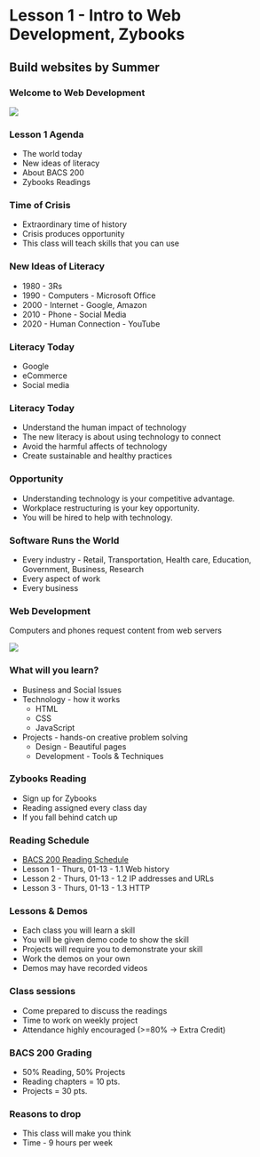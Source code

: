 # Lesson 1 - Intro to Web Development, Zybooks

## Build websites by Summer

### Welcome to Web Development

![](img/Client-Server.png)


### Lesson 1 Agenda
* The world today
* New ideas of literacy
* About BACS 200
* Zybooks Readings


### Time of Crisis
* Extraordinary time of history
* Crisis produces opportunity
* This class will teach skills that you can use


### New Ideas of Literacy
* 1980 - 3Rs
* 1990 - Computers - Microsoft Office
* 2000 - Internet - Google, Amazon
* 2010 - Phone - Social Media
* 2020 - Human Connection - YouTube


### Literacy Today
* Google
* eCommerce
* Social media


### Literacy Today
* Understand the human impact of technology
* The new literacy is about using technology to connect
* Avoid the harmful affects of technology 
* Create sustainable and healthy practices


### Opportunity
* Understanding technology is your competitive advantage.
* Workplace restructuring is your key opportunity.
* You will be hired to help with technology.


### Software Runs the World
* Every industry - Retail, Transportation, Health care, Education, Government, Business, Research
* Every aspect of work
* Every business


### Web Development

Computers and phones request content from web servers

![](img/Client-Server.png)


### What will you learn?
* Business and Social Issues
* Technology - how it works
    * HTML
    * CSS
    * JavaScript
* Projects - hands-on creative problem solving
    * Design - Beautiful pages
    * Development - Tools & Techniques


### Zybooks Reading 
* Sign up for Zybooks 
* Reading assigned every class day
* If you fall behind catch up


### Reading Schedule
* [BACS 200 Reading Schedule](/course/bacs200/docs/ZybooksReading)
* Lesson  1 - Thurs, 01-13 - 1.1 Web history
* Lesson  2 - Thurs, 01-13 - 1.2 IP addresses and URLs
* Lesson  3 - Thurs, 01-13 - 1.3 HTTP


### Lessons & Demos
* Each class you will learn a skill
* You will be given demo code to show the skill
* Projects will require you to demonstrate your skill
* Work the demos on your own
* Demos may have recorded videos


### Class sessions
* Come prepared to discuss the readings
* Time to work on weekly project
* Attendance highly encouraged (>=80% -> Extra Credit)


### BACS 200 Grading
* 50% Reading, 50% Projects
* Reading chapters = 10 pts.
* Projects = 30 pts.


### Reasons to drop
* This class will make you think
* Time - 9 hours per week



